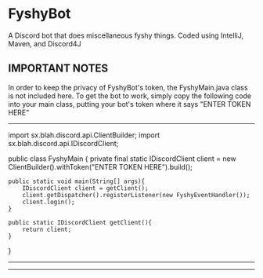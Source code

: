 # FyshyBot
A Discord bot that does miscellaneous fyshy things.
Coded using IntelliJ, Maven, and Discord4J

**IMPORTANT NOTES**
-------------------
In order to keep the privacy of FyshyBot's token, the FyshyMain.java class is not included here. To get the bot to work,
simply copy the following code into your main class, putting your bot's token where it says "ENTER TOKEN HERE"
__________________________________________________
import sx.blah.discord.api.ClientBuilder;
import sx.blah.discord.api.IDiscordClient;

public class FyshyMain {
    private final static IDiscordClient client = new ClientBuilder().withToken("ENTER TOKEN HERE").build();

    public static void main(String[] args){
        IDiscordClient client = getClient();
        client.getDispatcher().registerListener(new FyshyEventHandler());
        client.login();
    }

    public static IDiscordClient getClient(){
        return client;
    }
}
__________________________________________________

-------------------

